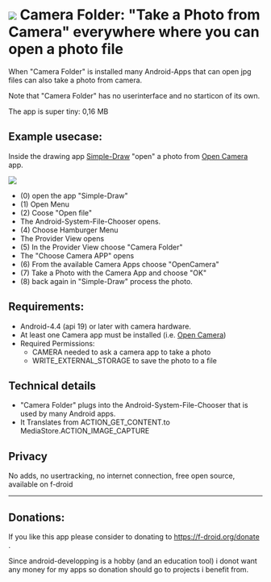 # ![](https://github.com/k3b/CameraFolder/raw/master/app/src/main/res/drawable/camera_folder.png) Camera Folder: "Take a Photo from Camera" everywhere where you can open a photo file 

When "Camera Folder" is installed many Android-Apps that can open jpg files can also take a photo from camera.

Note that "Camera Folder" has no userinterface and no starticon of its own.

The app is super tiny: 0,16 MB

## Example usecase:

Inside the drawing app [Simple-Draw](https://github.com/SimpleMobileTools/Simple-Draw) 
"open" a photo from [Open Camera](https://f-droid.org/en/packages/net.sourceforge.opencamera) app.

![](https://github.com/k3b/CameraFolder/raw/master/fastlane/metadata/android/en-US/images/phoneScreenshots/1-workflow.png)

* (0) open the app "Simple-Draw"
* (1) Open Menu
* (2) Coose "Open file"
* The Android-System-File-Chooser opens.
* (4) Choose Hamburger Menu
* The Provider View opens
* (5) In the Provider View choose "Camera Folder"
* The "Choose Camera APP" opens
* (6) From the available Camera Apps choose "OpenCamera"
* (7) Take a Photo with the Camera App and choose "OK" 
* (8) back again in "Simple-Draw" process the photo.    

## Requirements:

* Android-4.4 (api 19) or later with camera hardware.
* At least one Camera app must be installed (i.e. [Open Camera](https://f-droid.org/en/packages/net.sourceforge.opencamera))
* Required Permissions:  
  * CAMERA needed to ask a camera app to take a photo
  * WRITE_EXTERNAL_STORAGE to save the photo to a file

## Technical details

* "Camera Folder" plugs into the Android-System-File-Chooser that is used by many Android apps.
* It Translates from ACTION_GET_CONTENT.to MediaStore.ACTION_IMAGE_CAPTURE
 
## Privacy

No adds, no usertracking, no internet connection, free open source, available on f-droid


-----

## Donations: 

If you like this app please consider to donating to https://f-droid.org/donate .

Since android-developping is a hobby (and an education tool) i donot want any 
money for my apps so donation should go to projects i benefit from.

